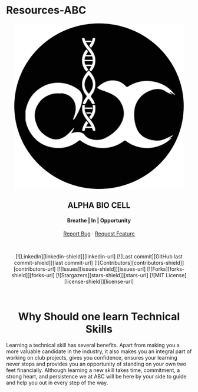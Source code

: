 # Resources-ABC

<p align="center"><a href="http://www.abc-vit.in/" target="_blank"><img src="abc-w.png" width="460" height="450" title="Alpha Bio Cell" alt="Alpha Bio Cell"></a>
</p>
<h2 align="center">ALPHA BIO CELL</h2>
    <h4 align="center">Breathe | In | Opportunity</h4>
<p align="center">
    
<p align="center">
<a href="https://github.com/Alpha-Bio-Cell/Resources-ABC/issues">Report Bug</a>
    ·
    <a href="https://github.com/Alpha-Bio-Cell/Resources-ABC/issues">Request Feature</a>
  </p>
<br>
<span style="display:block;text-align:center">

[![LinkedIn][linkedin-shield]][linkedin-url]
[![Last commit][GitHub last commit-shield]][last commit-url]
[![Contributors][contributors-shield]][contributors-url]
[![Issues][issues-shield]][issues-url]
[![Forks][forks-shield]][forks-url]
[![Stargazers][stars-shield]][stars-url]
[![MIT License][license-shield]][license-url]

</span>
<br>


<h1 align="center"> Why Should one learn Technical Skills </h1>

<p> Learning a technical skill has several benefits. Apart from making you a 
more valuable candidate in the industry, it also makes you an integral part 
of working on club projects, gives you confidence, ensures your learning 
never stops and provides you an opportunity of standing on your own two 
feet financially. Although learning a new skill takes time, commitment, a 
strong heart, and persistence we at ABC will be here by your side to guide 
and help you out in every step of the way.</p>
